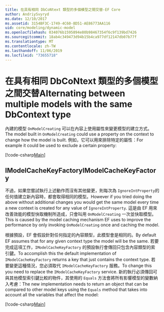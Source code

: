```yaml
---
title: 在具有相同 DbCoNtext 類型的多個模型之間交替-EF Core
author: AndriySvyryd
ms.date: 12/10/2017
ms.assetid: 3154BF3C-1749-4C60-8D51-AE86773AA116
uid: core/modeling/dynamic-model
ms.openlocfilehash: 034076b1595894e80b98467354f6c9f139bd7426
ms.sourcegitcommit: 18ab4c349473d94b15b4ca977df12147db07b77f
ms.translationtype: MT
ms.contentlocale: zh-TW
ms.lasthandoff: 11/06/2019
ms.locfileid: "73655718"
---
```

# <a name="alternating-between-multiple-models-with-the-same-dbcontext-type"></a><span data-ttu-id="3c5a4-102">在具有相同 DbCoNtext 類型的多個模型之間交替</span><span class="sxs-lookup"><span data-stu-id="3c5a4-102">Alternating between multiple models with the same DbContext type</span></span>

<span data-ttu-id="3c5a4-103">內建的模型 `OnModelCreating` 可以在內容上使用屬性來變更模型的建立方式。</span><span class="sxs-lookup"><span data-stu-id="3c5a4-103">The model built in `OnModelCreating` could use a property on the context to change how the model is built.</span></span> <span data-ttu-id="3c5a4-104">例如，它可以用來排除特定的屬性：</span><span class="sxs-lookup"><span data-stu-id="3c5a4-104">For example it could be used to exclude a certain property:</span></span>

[!code-csharp[Main](../../../samples/core/DynamicModel/DynamicContext.cs?name=Class)]

## <a name="imodelcachekeyfactory"></a><span data-ttu-id="3c5a4-105">IModelCacheKeyFactory</span><span class="sxs-lookup"><span data-stu-id="3c5a4-105">IModelCacheKeyFactory</span></span>

<span data-ttu-id="3c5a4-106">不過，如果您嘗試執行上述動作而沒有其他變更，則每次為 `IgnoreIntProperty`的任何值建立新內容時，都會取得相同的模型。</span><span class="sxs-lookup"><span data-stu-id="3c5a4-106">However if you tried doing the above without additional changes you would get the same model every time a new context is created for any value of `IgnoreIntProperty`.</span></span> <span data-ttu-id="3c5a4-107">這是由 EF 用來改善效能的模型快取機制所造成，只會叫用 `OnModelCreating` 一次並快取模型。</span><span class="sxs-lookup"><span data-stu-id="3c5a4-107">This is caused by the model caching mechanism EF uses to improve the performance by only invoking `OnModelCreating` once and caching the model.</span></span>

<span data-ttu-id="3c5a4-108">根據預設，EF 會假設針對任何指定的內容類型，此模型會是相同的。</span><span class="sxs-lookup"><span data-stu-id="3c5a4-108">By default EF assumes that for any given context type the model will be the same.</span></span> <span data-ttu-id="3c5a4-109">若要完成這項工作，`IModelCacheKeyFactory` 的預設執行會傳回只包含內容類型的索引鍵。</span><span class="sxs-lookup"><span data-stu-id="3c5a4-109">To accomplish this the default implementation of `IModelCacheKeyFactory` returns a key that just contains the context type.</span></span> <span data-ttu-id="3c5a4-110">若要變更這種情況，您必須取代 `IModelCacheKeyFactory` 服務。</span><span class="sxs-lookup"><span data-stu-id="3c5a4-110">To change this you need to replace the `IModelCacheKeyFactory` service.</span></span> <span data-ttu-id="3c5a4-111">新的執行必須傳回可與其他模型索引鍵比較的物件，其使用的 `Equals` 方法會將所有影響模型的變數納入考慮：</span><span class="sxs-lookup"><span data-stu-id="3c5a4-111">The new implementation needs to return an object that can be compared to other model keys using the `Equals` method that takes into account all the variables that affect the model:</span></span>

[!code-csharp[Main](../../../samples/core/DynamicModel/DynamicModelCacheKeyFactory.cs?name=Class)]
